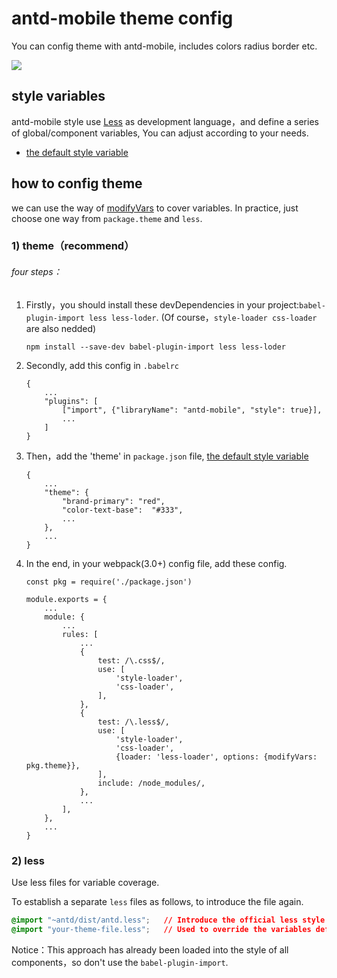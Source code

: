 # antd-mobile theme config
You can config theme with antd-mobile, includes colors radius border etc.

![](https://gw.alipayobjects.com/zos/rmsportal/pinkfuSuBGRhJFugFdmO.png)

## style variables

antd-mobile style use [Less](http://lesscss.org/) as development language，and define a series of global/component variables, You can adjust according to your needs.

- [the default style variable](https://github.com/ant-design/ant-design/blob/master/components/style/themes/default.less)

## how to config theme

we can use the way of [modifyVars](http://lesscss.org/usage/#using-less-in-the-browser-modify-variables) to cover variables.
In practice, just choose one way from `package.theme` and `less`.

### 1) theme（recommend）
###### four steps：
1. Firstly，you should install these devDependencies in your project:`babel-plugin-import less less-loder`. (Of course，`style-loader css-loader` are also nedded)

    ```
    npm install --save-dev babel-plugin-import less less-loder
   ```
1. Secondly, add this config in `.babelrc`

    ```
    {
        ...
        "plugins": [
            ["import", {"libraryName": "antd-mobile", "style": true}],
            ...
        ]
    }
   ```
1. Then，add the 'theme' in `package.json` file, [the default style variable](https://github.com/ant-design/ant-design/blob/master/components/style/themes/default.less)
    ```
    {
        ...
        "theme": {
            "brand-primary": "red",
            "color-text-base":  "#333",
            ...
        },
        ...
    }
   ```

1. In the end, in your webpack(3.0+) config file, add these config.
    ```
    const pkg = require('./package.json')

    module.exports = {
        ...
        module: {
            ...
            rules: [
                ...
                {
                    test: /\.css$/,
                    use: [
                        'style-loader',
                        'css-loader',
                    ],
                },
                {
                    test: /\.less$/,
                    use: [
                        'style-loader',
                        'css-loader',
                        {loader: 'less-loader', options: {modifyVars: pkg.theme}},
                    ],
                    include: /node_modules/,
                },
                ...
            ],
        },
        ...
    }
   ```
### 2) less

Use less files for variable coverage.

To establish a separate ` less ` files as follows, to introduce the file again.

   ```css
   @import "~antd/dist/antd.less";   // Introduce the official less style entry file
   @import "your-theme-file.less";   // Used to override the variables defined above
   ```

Notice：This approach has already been loaded into the style of all components，so don't use the `babel-plugin-import`.
